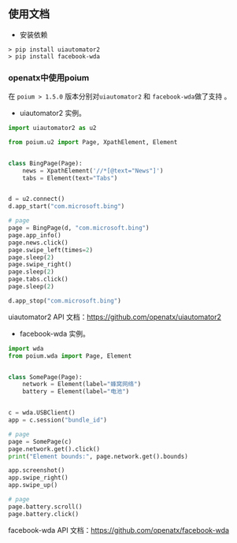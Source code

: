 ## 使用文档

* 安装依赖

```shell
> pip install uiautomator2
> pip install facebook-wda
```

### openatx中使用poium

在 `poium > 1.5.0` 版本分别对`uiautomator2` 和 `facebook-wda`做了支持 。

* uiautomator2 实例。

```python
import uiautomator2 as u2

from poium.u2 import Page, XpathElement, Element


class BingPage(Page):
    news = XpathElement('//*[@text="News"]')
    tabs = Element(text="Tabs")


d = u2.connect()
d.app_start("com.microsoft.bing")

# page
page = BingPage(d, "com.microsoft.bing")
page.app_info()
page.news.click()
page.swipe_left(times=2)
page.sleep(2)
page.swipe_right()
page.sleep(2)
page.tabs.click()
page.sleep(2)

d.app_stop("com.microsoft.bing")
```

uiautomator2 API 文档：https://github.com/openatx/uiautomator2

* facebook-wda 实例。

```python
import wda
from poium.wda import Page, Element


class SomePage(Page):
    network = Element(label="蜂窝网络")
    battery = Element(label="电池")


c = wda.USBClient()
app = c.session("bundle_id")

# page
page = SomePage(c)
page.network.get().click()
print("Element bounds:", page.network.get().bounds)

app.screenshot()
app.swipe_right()
app.swipe_up()

# page
page.battery.scroll()
page.battery.click()
```

facebook-wda API 文档：https://github.com/openatx/facebook-wda
